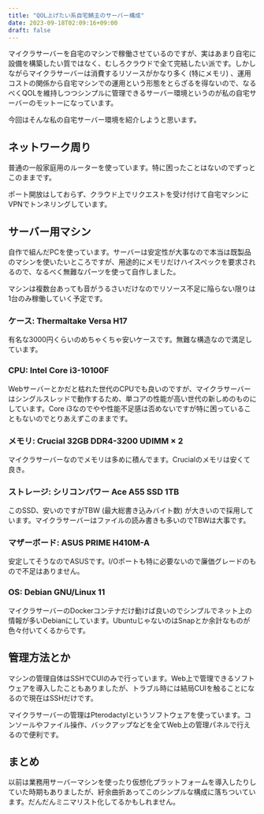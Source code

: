 ```yaml
---
title: "QOL上げたい系自宅鯖主のサーバー構成"
date: 2023-09-18T02:09:16+09:00
draft: false
---
```


マイクラサーバーを自宅のマシンで稼働させているのですが、実はあまり自宅に設備を構築したい質ではなく、むしろクラウドで全て完結したい派です。しかしながらマイクラサーバーは消費するリソースがかなり多く (特にメモリ) 、運用コストの関係から自宅マシンでの運用という形態をとらざるを得ないので、なるべくQOLを維持しつつシンプルに管理できるサーバー環境というのが私の自宅サーバーのモットーになっています。

今回はそんな私の自宅サーバー環境を紹介しようと思います。

## ネットワーク周り

普通の一般家庭用のルーターを使っています。特に困ったことはないのでずっとこのままです。

ポート開放はしておらず、クラウド上でリクエストを受け付けて自宅マシンにVPNでトンネリングしています。

## サーバー用マシン

自作で組んだPCを使っています。サーバーは安定性が大事なので本当は既製品のマシンを使いたいところですが、用途的にメモリだけハイスペックを要求されるので、なるべく無難なパーツを使って自作しました。

マシンは複数台あっても音がうるさいだけなのでリソース不足に陥らない限りは1台のみ稼働していく予定です。

### ケース: Thermaltake Versa H17

有名な3000円くらいのめちゃくちゃ安いケースです。無難な構造なので満足しています。

### CPU: Intel Core i3-10100F

Webサーバーとかだと枯れた世代のCPUでも良いのですが、マイクラサーバーはシングルスレッドで動作するため、単コアの性能が高い世代の新しめのものにしています。Core i3なのでやや性能不足感は否めないですが特に困っていることもないのでとりあえずこのままです。

### メモリ: Crucial 32GB DDR4-3200 UDIMM × 2

マイクラサーバーなのでメモリは多めに積んでます。Crucialのメモリは安くて良き。

### ストレージ: シリコンパワー Ace A55 SSD 1TB

このSSD、安いのですがTBW (最大総書き込みバイト数) が大きいので採用しています。マイクラサーバーはファイルの読み書きも多いのでTBWは大事です。

### マザーボード: ASUS PRIME H410M-A

安定してそうなのでASUSです。I/Oポートも特に必要ないので廉価グレードのもので不足はありません。

### OS: Debian GNU/Linux 11

マイクラサーバーのDockerコンテナだけ動けば良いのでシンプルでネット上の情報が多いDebianにしています。UbuntuじゃないのはSnapとか余計なものが色々付いてくるからです。

## 管理方法とか

マシンの管理自体はSSHでCUIのみで行っています。Web上で管理できるソフトウェアを導入したこともありましたが、トラブル時には結局CUIを触ることになるので現在はSSHだけです。

マイクラサーバーの管理はPterodactylというソフトウェアを使っています。コンソールやファイル操作、バックアップなどを全てWeb上の管理パネルで行えるので便利です。

## まとめ

以前は業務用サーバーマシンを使ったり仮想化プラットフォームを導入したりしていた時期もありましたが、紆余曲折あってこのシンプルな構成に落ちついています。だんだんミニマリスト化してるかもしれません。

